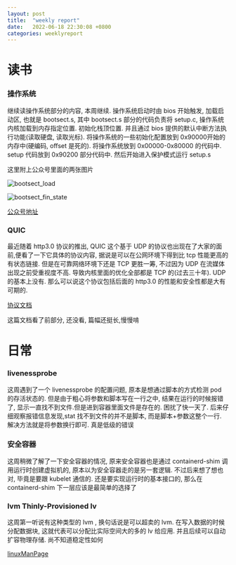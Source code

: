 ```yaml
---
layout: post
title:  "weekly report"
date:   2022-06-18 22:30:08 +0800
categories: weeklyreport
---
```


# 读书

### 操作系统
继续读操作系统部分的内容, 本周继续. 操作系统启动时由 bios 开始触发, 加载启动区, 也就是 bootsect.s, 其中 bootsect.s 部分的代码负责将 setup.c, 操作系统内核加载到内存指定位置. 初始化栈顶位置. 并且通过 bios 提供的默认中断方法执行功能(读取硬盘, 读取光标). 将操作系统的一些初始化配置放到 0x90000开始的内存中(硬编码, offset 是死的). 将操作系统放到 0x00000-0x80000 的代码中. setup 代码放到 0x90200 部分代码中. 然后开始进入保护模式运行 setup.s 

这里附上公众号里面的两张图片

![bootsect_load](/assets/img/bootsect_load.JPG)

![bootsect_fin_state](/assets/img/bootsect_fin_state.PNG)

[公众号地址](https://mp.weixin.qq.com/s/5s_nmrWRZbA_4mkNKOQ2Cg)

### QUIC
最近随着 http3.0 协议的推出, QUIC 这个基于 UDP 的协议也出现在了大家的面前,便看了一下它具体的协议内容, 据说是可以在公网环境下得到比 tcp 性能更高的有状态链接. 但是在可靠网络环境下还是 TCP 更胜一筹, 不过因为 UDP 在流媒体出现之前受重视度不高. 导致内核里面的优化全部都是 TCP 的(过去三十年). UDP 的基本上没有. 那么可以说这个协议包括后面的 http3.0 的性能和安全性都是大有可期的.

[协议文档](https://datatracker.ietf.org/doc/html/rfc9000)

这篇文档看了前部分, 还没看, 篇幅还挺长,慢慢啃


# 日常

### livenessprobe

这周遇到了一个 livenessprobe 的配置问题, 原本是想通过脚本的方式检测 pod 的存活状态的. 但是由于粗心将参数和脚本写在一行之中, 结果在运行的时候报错了, 显示一直找不到文件.但是进到容器里面文件是存在的. 困扰了快一天了. 后来仔细观察报错信息发现,stat 找不到文件的并不是脚本, 而是脚本+参数这整个一行. 解决方法就是将参数换行即可. 真是低级的错误 

### 安全容器

这周稍微了解了一下安全容器的情况, 原来安全容器也是通过 containerd-shim 调用运行时创建虚拟机的, 原本以为安全容器走的是另一套逻辑. 不过后来想了想也对, 毕竟是要跟 kubelet 通信的. 还是要实现运行时的基本接口的, 那么在 containerd-shim 下一层应该是最简单的选择了


### lvm Thinly-Provisioned lv

这周第一听说有这种类型的 lvm , 换句话说是可以超卖的 lvm. 在写入数据的时候分配数据块, 这就代表可以分配比实际空间大的多的 lv 给应用. 并且后续可以自动扩容物理存储. 尚不知道稳定性如何


[linuxManPage](https://man7.org/linux/man-pages/man7/lvmthin.7.html)